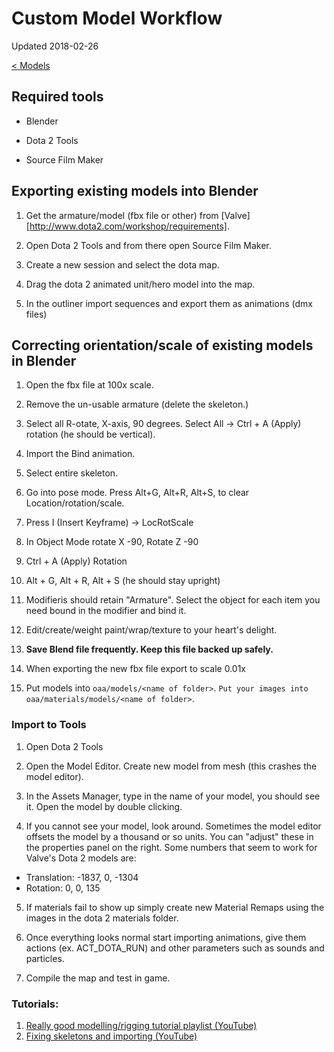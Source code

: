 # Custom Model Workflow

Updated 2018-02-26

[< Models][0]

## Required tools

- Blender

- Dota 2 Tools

- Source Film Maker

## Exporting existing models into Blender

1. Get the armature/model (fbx file or other) from [Valve][http://www.dota2.com/workshop/requirements].

2. Open Dota 2 Tools and from there open Source Film Maker.

3. Create a new session and select the dota map. 

4. Drag the dota 2 animated unit/hero model into the map.

5. In the outliner import sequences and export them as animations (dmx files)

## Correcting orientation/scale of existing models in Blender

1. Open the fbx file at 100x scale.

2. Remove the un-usable armature (delete the skeleton.)

3. Select all R-otate, X-axis, 90 degrees. Select All -> Ctrl + A (Apply) rotation (he should be vertical).

4. Import the Bind animation.

5. Select entire skeleton.

6. Go into pose mode. Press Alt+G, Alt+R, Alt+S, to clear Location/rotation/scale.

7. Press I (Insert Keyframe) -> LocRotScale

8. In Object Mode rotate X -90, Rotate Z -90

9. Ctrl + A (Apply) Rotation

10. Alt + G, Alt + R, Alt + S (he should stay upright)

11. Modifieris should retain "Armature". Select the object for each item you need bound in the modifier and bind it.

12. Edit/create/weight paint/wrap/texture to your heart's delight.

13. **Save Blend file frequently. Keep this file backed up safely.**

14. When exporting the new fbx file export to scale 0.01x

15. Put models into ``oaa/models/<name of folder>``. ``Put your images into oaa/materials/models/<name of folder>``.

### Import to Tools

1. Open Dota 2 Tools

2. Open the Model Editor. Create new model from mesh (this crashes the model editor).

3. In the Assets Manager, type in the name of your model, you should see it. Open the model by double clicking.

4. If you cannot see your model, look around. Sometimes the model editor offsets the model by a thousand or so units. You can "adjust" these in the properties panel on the right. Some numbers that seem to work for Valve's Dota 2 models are:

- Translation: -1837, 0, -1304
- Rotation: 0, 0, 135

5. If materials fail to show up simply create new Material Remaps using the images in the dota 2 materials folder. 

6. Once everything looks normal start importing animations, give them actions (ex. ACT_DOTA_RUN) and other parameters such as sounds and particles.

7. Compile the map and test in game.

### Tutorials:

1. [Really good modelling/rigging tutorial playlist (YouTube)][1]
2. [Fixing skeletons and importing (YouTube)][2]

[0]: README.md
[1]: https://youtu.be/aAO4C_8y0w8
[2]: https://youtu.be/x5u8CmXUrYQ
